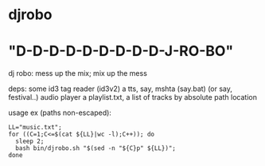 # djrobo
# "D-D-D-D-D-D-D-D-D-J-RO-BO"
dj robo: mess up the mix; mix up the mess

deps:
some id3 tag reader (id3v2)
a tts, say, mshta (say.bat) (or say, festival..)
audio player
a playlist.txt, a list of tracks by absolute path location


usage ex (paths non-escaped):
```
LL="music.txt";
for ((C=1;C<=$(cat ${LL}|wc -l);C++)); do
  sleep 2;
  bash bin/djrobo.sh "$(sed -n "${C}p" ${LL})";
done
```
